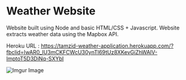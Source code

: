 # Weather Website

Website built using Node and basic HTML/CSS + Javascript. Website extracts weather data using the Mapbox API. 

Heroku URL : https://tamzid-weather-application.herokuapp.com/?fbclid=IwAR0_IU3mCKFCWcU30ynTl69tUz8XKevGiZhWAlV-lmptoT5D3DiNq-SXYbI

![Imgur Image](https://i.imgur.com/ju0snkl.png)
